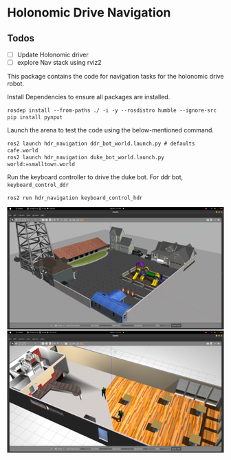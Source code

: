 # Holonomic Drive Navigation

## Todos

- [ ] Update Holonomic driver
- [ ] explore Nav stack using rviz2

<p align = "justify">
This package contains the code for navigation tasks for the holonomic drive robot.</p>

Install Dependencies to ensure all packages are installed.

    rosdep install --from-paths ./ -i -y --rosdistro humble --ignore-src
    pip install pynput

Launch the arena to test the code using the below-mentioned command.

    ros2 launch hdr_navigation ddr_bot_world.launch.py # defaults cafe.world
    ros2 launch hdr_navigation duke_bot_world.launch.py world:=smalltown.world

Run the keyboard controller to drive the duke bot. For ddr bot, `keyboard_control_ddr`

    ros2 run hdr_navigation keyboard_control_hdr

<div style="text" align="center">
    <img src="./../assets/test_hdr_world1.png" />
</div>
<div style="text" align="center">
    <img src="./../assets/test_hdr_world2.png" />
</div>
